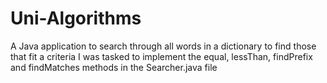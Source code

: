 # Uni-Algorithms

A Java application to search through all words in a dictionary to find those that fit a criteria
I was tasked to implement the equal, lessThan, findPrefix and findMatches methods in the Searcher.java file
